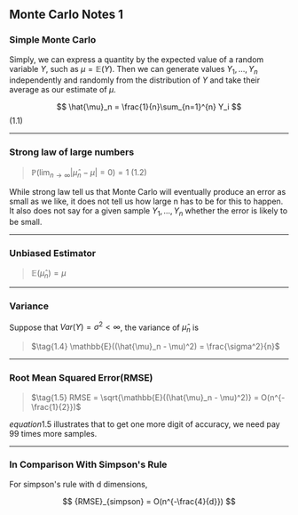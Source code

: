 ## Monte Carlo Notes 1

### Simple Monte Carlo

Simply, we can express a quantity by the expected value of a random variable $Y$, such as $\mu = \mathbb{E}(Y)$. Then we can generate values $Y_1,...,Y_n$ independently and randomly from the distribution of $Y$ and take their average as our estimate of $\mu$.

$$
\hat{\mu}_n = \frac{1}{n}\sum_{n=1}^{n} Y_i 
$$ (1.1)

---

### Strong law of large numbers

> $\mathbb{P}(\lim_{n\to\infty} |\hat{\mu}_n-\mu| = 0) = 1$ (1.2)

While strong law tell us that Monte Carlo will eventually produce an error as small as we like, it does not tell us how large n has to be for this to happen. It also does not say for a given sample $Y_1, ..., Y_n$ whether the error is likely to be small.

---

### Unbiased Estimator

> $\tag{1.3} \mathbb{E}(\hat{\mu}_n) = \mu$ 

---

### Variance

Suppose that $Var(Y) = \sigma^2 < \infty$, the variance of $\hat{\mu}_n$ is

> $\tag{1.4} \mathbb{E}((\hat{\mu}_n - \mu)^2) = \frac{\sigma^2}{n}$

---

### Root Mean Squared Error(RMSE)

> $\tag{1.5} RMSE = \sqrt{\mathbb{E}((\hat{\mu}_n - \mu)^2)} = O(n^{-\frac{1}{2}})$

$equation 1.5$ illustrates that to get one more digit of accuracy, we need pay 99 times more samples.

---

### In Comparison With Simpson's Rule

For simpson's rule with d dimensions,

$$
{RMSE}_{simpson} = O(n^{-\frac{4}{d}})
$$